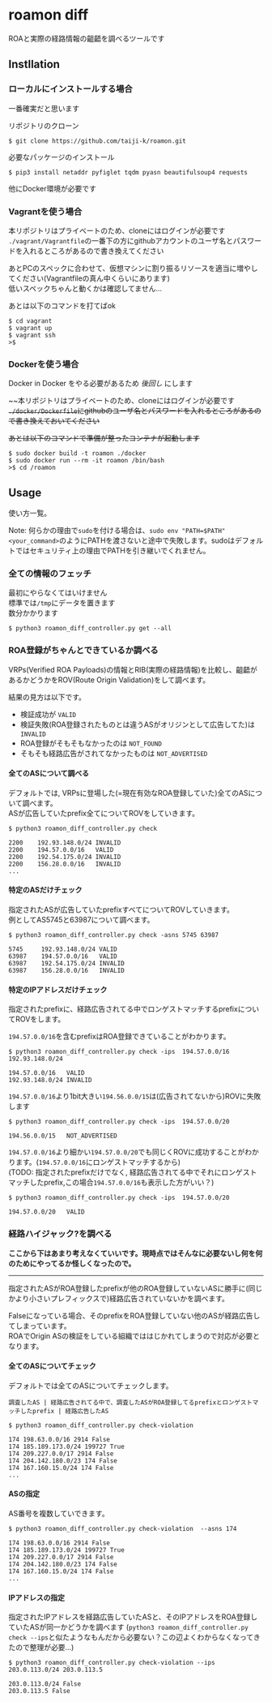 # roamon diff
ROAと実際の経路情報の齟齬を調べるツールです

## Instllation
### ローカルにインストールする場合
一番確実だと思います

リポジトリのクローン
```
$ git clone https://github.com/taiji-k/roamon.git
```

必要なパッケージのインストール
```
$ pip3 install netaddr pyfiglet tqdm pyasn beautifulsoup4 requests
```

他にDocker環境が必要です

### Vagrantを使う場合
本リポジトリはプライベートのため、cloneにはログインが必要です  
`./vagrant/Vagrantfile`の一番下の方にgithubアカウントのユーザ名とパスワードを入れるところがあるので書き換えてください

あとPCのスペックに合わせて、仮想マシンに割り振るリソースを適当に増やしてください(Vagrantfileの真ん中くらいにあります)  
低いスペックちゃんと動くかは確認してません...
  
あとは以下のコマンドを打てばok
```
$ cd vagrant
$ vagrant up
$ vagrant ssh
>$ 
```

### Dockerを使う場合
Docker in Docker をやる必要があるため *後回し* にします

~~本リポジトリはプライベートのため、cloneにはログインが必要です
~~`./docker/Dockerfile`にgithubのユーザ名とパスワードを入れるところがあるので書き換えておいてください~~

~~あとは以下のコマンドで準備が整ったコンテナが起動します~~

```
$ sudo docker build -t roamon ./docker
$ sudo docker run --rm -it roamon /bin/bash
>$ cd /roamon
```



## Usage
使い方一覧。  

Note: 何らかの理由で`sudo`を付ける場合は、`sudo env "PATH=$PATH" <your_command>`のようにPATHを渡さないと途中で失敗します。sudoはデフォルトではセキュリティ上の理由でPATHを引き継いでくれません。

### 全ての情報のフェッチ 
最初にやらなくてはいけません  
標準では`/tmp`にデータを置きます   
数分かかります
```
$ python3 roamon_diff_controller.py get --all
```
### ROA登録がちゃんとできているか調べる
VRPs(Verified ROA Payloads)の情報とRIB(実際の経路情報)を比較し、齟齬があるかどうかをROV(Route Origin Validation)をして調べます。  
 
結果の見方は以下です。
* 検証成功が `VALID`
* 検証失敗(ROA登録されたものとは違うASがオリジンとして広告してた)は `INVALID`
* ROA登録がそもそもなかったのは `NOT_FOUND`
* そもそも経路広告がされてなかったものは `NOT_ADVERTISED`



#### 全てのASについて調べる
デフォルトでは, VRPsに登場した(=現在有効なROA登録していた)全てのASについて調べます。  
ASが広告していたprefix全てについてROVをしていきます。
```
$ python3 roamon_diff_controller.py check

2200    192.93.148.0/24 INVALID
2200    194.57.0.0/16   VALID
2200    192.54.175.0/24 INVALID
2200    156.28.0.0/16   INVALID
...
```

#### 特定のASだけチェック
指定されたASが広告していたprefixすべてについてROVしていきます。  
例としてAS5745と63987について調べます。  
```
$ python3 roamon_diff_controller.py check -asns 5745 63987

5745     192.93.148.0/24 VALID
63987    194.57.0.0/16   VALID
63987    192.54.175.0/24 INVALID
63987    156.28.0.0/16   INVALID
```

#### 特定のIPアドレスだけチェック
指定されたprefixに、経路広告されてる中でロンゲストマッチするprefixについてROVをします。

`194.57.0.0/16`を含むprefixはROA登録できていることがわかります。
```
$ python3 roamon_diff_controller.py check -ips  194.57.0.0/16 192.93.148.0/24

194.57.0.0/16   VALID
192.93.148.0/24 INVALID
```

`194.57.0.0/16`より1bit大きい`194.56.0.0/15`は(広告されてないから)ROVに失敗します
```
$ python3 roamon_diff_controller.py check -ips  194.57.0.0/20

194.56.0.0/15   NOT_ADVERTISED
```


`194.57.0.0/16`より細かい`194.57.0.0/20`でも同じくROVに成功することがわかります。(`194.57.0.0/16`にロンゲストマッチするから)  
(TODO: 指定されたprefixだけでなく, 経路広告されてる中でそれにロンゲストマッチしたprefix,この場合`194.57.0.0/16`も表示した方がいい？)
```
$ python3 roamon_diff_controller.py check -ips  194.57.0.0/20

194.57.0.0/20   VALID
```

### 経路ハイジャック?を調べる
**ここから下はあまり考えなくていいです。現時点ではそんなに必要ないし何を何のためにやってるか怪しくなったので。**

---

指定されたASがROA登録したprefixが他のROA登録していないASに勝手に(同じかより小さいプレフィックスで)経路広告されていないかを調べます。  
  
Falseになっている場合、そのprefixをROA登録していない他のASが経路広告してしまっています。  
ROAでOrigin ASの検証をしている組織でははじかれてしまうので対応が必要となります。

#### 全てのASについてチェック
デフォルトでは全てのASについてチェックします。  


`調査したAS | 経路広告されてる中で、調査したASがROA登録してるprefixとロンゲストマッチしたprefix | 経路広告したAS ` 
```
$ python3 roamon_diff_controller.py check-violation 

174 198.63.0.0/16 2914 False
174 185.189.173.0/24 199727 True
174 209.227.0.0/17 2914 False
174 204.142.180.0/23 174 False
174 167.160.15.0/24 174 False
...
```

#### ASの指定
AS番号を複数していできます。

```
$ python3 roamon_diff_controller.py check-violation  --asns 174

174 198.63.0.0/16 2914 False
174 185.189.173.0/24 199727 True
174 209.227.0.0/17 2914 False
174 204.142.180.0/23 174 False
174 167.160.15.0/24 174 False
...
```

#### IPアドレスの指定
指定されたIPアドレスを経路広告していたASと、そのIPアドレスをROA登録していたASが同一かどうかを調べます
(`python3 roamon_diff_controller.py check --ips`と似たようなもんだから必要ない？この辺よくわからなくなってきたので整理が必要...)
```
$ python3 roamon_diff_controller.py check-violation --ips 203.0.113.0/24 203.0.113.5

203.0.113.0/24 False
203.0.113.5 False
```

